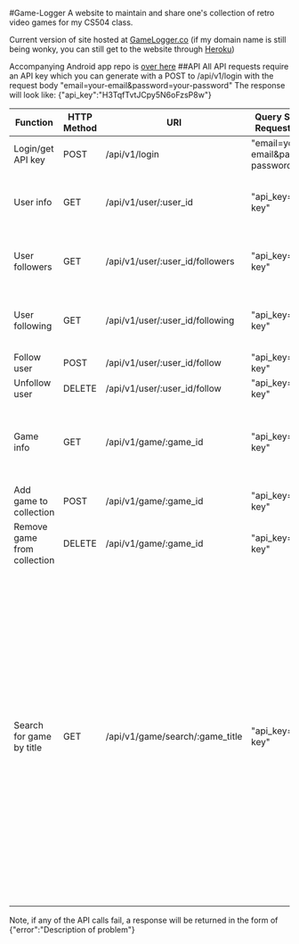#Game-Logger
A website to maintain and share one's collection of retro video games for my
CS504 class.

Current version of site hosted at [GameLogger.co](https://gamelogger.co)
(if my domain name is still being wonky, you can still get to the website through [Heroku](https://game-logger.herokuapp.com))

Accompanying Android app repo is [over here](https://github.com/HerrSchreiber/game-logger-app)
##API
All API requests require an API key which you can generate with a POST to /api/v1/login
with the request body "email=your-email&password=your-password"
The response will look like: {"api\_key":"H3TqfTvtJCpy5N6oFzsP8w"}

| Function                    | HTTP Method | URI                             | Query String(GET) or Request Body(POST)   | Example Response                 |
|-----------------------------|-------------|---------------------------------|-------------------------------------------|----------------------------------|
| Login/get API key           | POST        | /api/v1/login                   | "email=your-email&password=your-password" | {<br>api\_key:H3TqfTvtJCpy5N6oFzsP8w<br>} |
| User info                   | GET         | /api/v1/user/:user\_id           | "api\_key=your-api-key"                    | {<br>"id":1,<br>"name":"Rob",<br>"collection":[list-of-games]<br>}|
| User followers              | GET         | /api/v1/user/:user\_id/followers | "api\_key=your-api-key"                    | {<br>"id":1,<br>"name":"Rob",<br>"following":[list-of-users]<br>}|
| User following              | GET         | /api/v1/user/:user\_id/following | "api\_key=your-api-key"                    | {<br>"id":1,<br>"name":"Rob",<br>"followers":[list-of-users]<br>}|
| Follow user                 | POST        | /api/v1/user/:user\_id/follow    | "api\_key=your-api-key"                    | same as user following (reflecting the change)|
| Unfollow user               | DELETE      | /api/v1/user/:user\_id/follow    | "api\_key=your-api-key"                    | same as user following (reflecting the change)|
| Game info                   | GET         | /api/v1/game/:game\_id           | "api\_key=your-api-key"                    | {<br>"id":1,<br>"title":"Mario",<br>"platform":"NES",<br>"publisher":"Nintendo",<br>"release":"1985"<br>}|
| Add game to collection      | POST        | /api/v1/game/:game\_id           | "api\_key=your-api-key"                    | same as user info (reflecting the change)|
| Remove game from collection | DELETE      | /api/v1/game/:game\_id           | "api\_key=your-api-key"                    | same as user info (reflecting the change)|
| Search for game by title    | GET         | /api/v1/game/search/:game\_title | "api\_key=your-api-key"                    | [<br>{{"id":75,<br>"title":"Battletoads",<br>"platform":"NES",<br>"release":"June 1991",<br>"publisher":"Tradewest"},<br>{"id":76,<br>"title":"Battletoads \u0026 Double Dragon",<br>"platform":"NES",<br>"release":"June 1993",<br>"publisher":"Tradewest"},<br>{"id":764,<br>"title":"Battletoads \u0026 Double Dragon",<br>"platform":"SNES",<br>"release":"12/1/1993",<br>"publisher":"Tradewest"},<br>{"id":765,<br>"title":"Battletoads in Battlemaniacs",<br>"platform":"SNES",<br>"release":"6/29/1993",<br>"publisher":"Tradewest"},<br>{"id":1555,<br>"title":"Battletoads \u0026 Double Dragon",<br>"platform":"Genesis",<br>"release":"1993",<br>"publisher":"Tradewest"}]|

Note, if any of the API calls fail, a response will be returned in the form of {"error":"Description of problem"}
